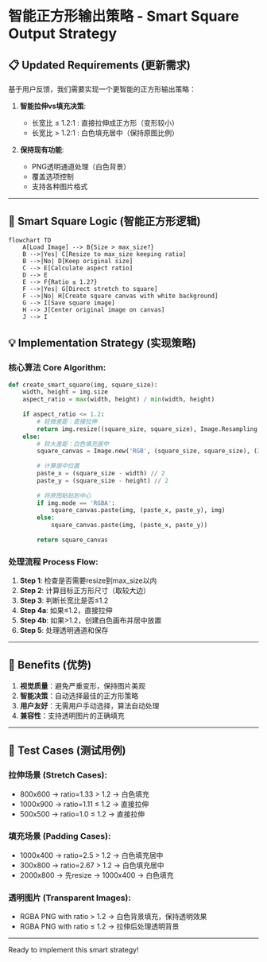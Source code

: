# 智能正方形输出策略 - Smart Square Output Strategy

## 📋 Updated Requirements (更新需求)

基于用户反馈，我们需要实现一个更智能的正方形输出策略：

1. **智能拉伸vs填充决策**:
   - 长宽比 ≤ 1.2:1 : 直接拉伸成正方形（变形较小）
   - 长宽比 > 1.2:1 : 白色填充居中（保持原图比例）

2. **保持现有功能**:
   - PNG透明通道处理（白色背景）
   - 覆盖选项控制
   - 支持各种图片格式

---

## 🧠 Smart Square Logic (智能正方形逻辑)

```mermaid
flowchart TD
    A[Load Image] --> B{Size > max_size?}
    B -->|Yes| C[Resize to max_size keeping ratio]
    B -->|No| D[Keep original size]
    C --> E[Calculate aspect ratio]
    D --> E
    E --> F{Ratio ≤ 1.2?}
    F -->|Yes| G[Direct stretch to square]
    F -->|No| H[Create square canvas with white background]
    G --> I[Save square image]
    H --> J[Center original image on canvas]
    J --> I
```

## 💡 Implementation Strategy (实现策略)

### 核心算法 Core Algorithm:

```python
def create_smart_square(img, square_size):
    width, height = img.size
    aspect_ratio = max(width, height) / min(width, height)
    
    if aspect_ratio <= 1.2:
        # 轻微差距：直接拉伸
        return img.resize((square_size, square_size), Image.Resampling.LANCZOS)
    else:
        # 较大差距：白色填充居中
        square_canvas = Image.new('RGB', (square_size, square_size), (255, 255, 255))
        
        # 计算居中位置
        paste_x = (square_size - width) // 2
        paste_y = (square_size - height) // 2
        
        # 将原图粘贴到中心
        if img.mode == 'RGBA':
            square_canvas.paste(img, (paste_x, paste_y), img)
        else:
            square_canvas.paste(img, (paste_x, paste_y))
        
        return square_canvas
```

### 处理流程 Process Flow:

1. **Step 1**: 检查是否需要resize到max_size以内
2. **Step 2**: 计算目标正方形尺寸（取较大边）
3. **Step 3**: 判断长宽比是否≤1.2
4. **Step 4a**: 如果≤1.2，直接拉伸
5. **Step 4b**: 如果>1.2，创建白色画布并居中放置
6. **Step 5**: 处理透明通道和保存

---

## 🎯 Benefits (优势)

1. **视觉质量**：避免严重变形，保持图片美观
2. **智能决策**：自动选择最佳的正方形策略
3. **用户友好**：无需用户手动选择，算法自动处理
4. **兼容性**：支持透明图片的正确填充

---

## 🧪 Test Cases (测试用例)

### 拉伸场景 (Stretch Cases):
- 800x600 → ratio=1.33 > 1.2 → 白色填充
- 1000x900 → ratio=1.11 ≤ 1.2 → 直接拉伸
- 500x500 → ratio=1.0 ≤ 1.2 → 直接拉伸

### 填充场景 (Padding Cases):
- 1000x400 → ratio=2.5 > 1.2 → 白色填充居中
- 300x800 → ratio=2.67 > 1.2 → 白色填充居中
- 2000x800 → 先resize → 1000x400 → 白色填充

### 透明图片 (Transparent Images):
- RGBA PNG with ratio > 1.2 → 白色背景填充，保持透明效果
- RGBA PNG with ratio ≤ 1.2 → 拉伸后处理透明背景

---

Ready to implement this smart strategy!